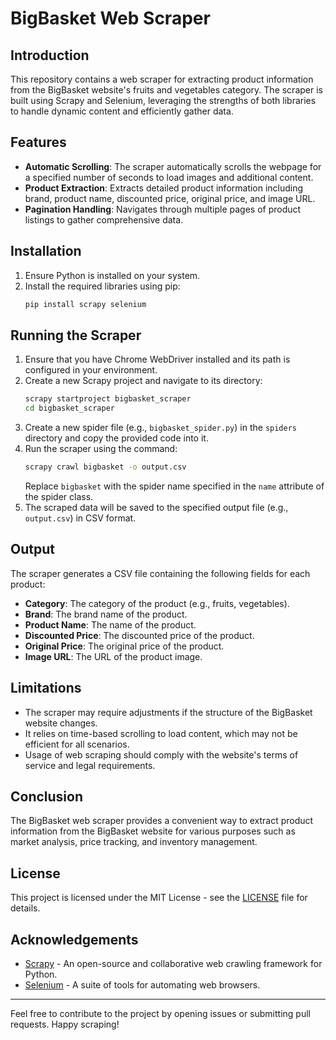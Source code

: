 
# BigBasket Web Scraper

## Introduction

This repository contains a web scraper for extracting product information from the BigBasket website's fruits and vegetables category. The scraper is built using Scrapy and Selenium, leveraging the strengths of both libraries to handle dynamic content and efficiently gather data.

## Features

- **Automatic Scrolling**: The scraper automatically scrolls the webpage for a specified number of seconds to load images and additional content.
- **Product Extraction**: Extracts detailed product information including brand, product name, discounted price, original price, and image URL.
- **Pagination Handling**: Navigates through multiple pages of product listings to gather comprehensive data.

## Installation

1. Ensure Python is installed on your system.
2. Install the required libraries using pip:
   ```bash
   pip install scrapy selenium
   ```

## Running the Scraper

1. Ensure that you have Chrome WebDriver installed and its path is configured in your environment.
2. Create a new Scrapy project and navigate to its directory:
   ```bash
   scrapy startproject bigbasket_scraper
   cd bigbasket_scraper
   ```
3. Create a new spider file (e.g., `bigbasket_spider.py`) in the `spiders` directory and copy the provided code into it.
4. Run the scraper using the command:
   ```bash
   scrapy crawl bigbasket -o output.csv
   ```
   Replace `bigbasket` with the spider name specified in the `name` attribute of the spider class.
5. The scraped data will be saved to the specified output file (e.g., `output.csv`) in CSV format.

## Output

The scraper generates a CSV file containing the following fields for each product:

- **Category**: The category of the product (e.g., fruits, vegetables).
- **Brand**: The brand name of the product.
- **Product Name**: The name of the product.
- **Discounted Price**: The discounted price of the product.
- **Original Price**: The original price of the product.
- **Image URL**: The URL of the product image.

## Limitations

- The scraper may require adjustments if the structure of the BigBasket website changes.
- It relies on time-based scrolling to load content, which may not be efficient for all scenarios.
- Usage of web scraping should comply with the website's terms of service and legal requirements.

## Conclusion

The BigBasket web scraper provides a convenient way to extract product information from the BigBasket website for various purposes such as market analysis, price tracking, and inventory management. 

## License

This project is licensed under the MIT License - see the [LICENSE](LICENSE) file for details.

## Acknowledgements

- [Scrapy](https://scrapy.org/) - An open-source and collaborative web crawling framework for Python.
- [Selenium](https://www.selenium.dev/) - A suite of tools for automating web browsers.

---

Feel free to contribute to the project by opening issues or submitting pull requests. Happy scraping!
